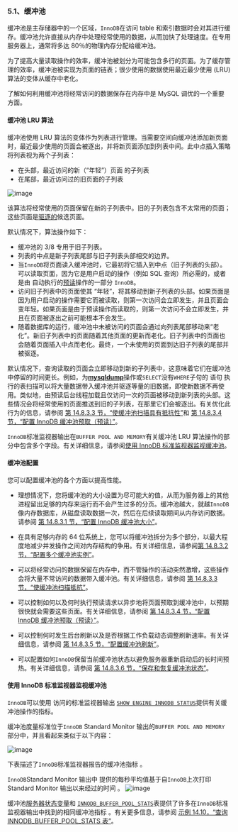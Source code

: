 ### 5.1、缓冲池

缓冲池是主存储器中的一个区域，`InnoDB`在访问 table 和索引数据时会对其进行缓存。缓冲池允许直接从内存中处理经常使用的数据，从而加快了处理速度。在专用服务器上，通常将多达 80％的物理内存分配给缓冲池。

为了提高大量读取操作的效率，缓冲池被划分为可能包含多行的页面。为了缓存管理的效率，缓冲池被实现为页面的链表；很少使用的数据使用最近最少使用 (LRU) 算法的变体从缓存中老化。

了解如何利用缓冲池将经常访问的数据保存在内存中是 MySQL 调优的一个重要方面。

#### 缓冲池 LRU 算法

缓冲池使用 LRU 算法的变体作为列表进行管理。当需要空间向缓冲池添加新页面时，最近最少使用的页面会被逐出，并将新页面添加到列表中间。此中点插入策略将列表视为两个子列表：

- 在头部，最近访问的新（“年轻”）页面 的子列表
- 在尾部，最近访问过的旧页面的子列表

![image](https://user-images.githubusercontent.com/87631434/132987159-e42d2bb3-5058-4bca-a963-6ec02f394bd6.png)


该算法将经常使用的页面保留在新的子列表中。旧的子列表包含不太常用的页面；这些页面是[驱逐的](https://dev.mysql.com/doc/refman/5.7/en/glossary.html#glos_eviction)候选页面。

默认情况下，算法操作如下：

- 缓冲池的 3/8 专用于旧子列表。
- 列表的中点是新子列表尾部与旧子列表头部相交的边界。
- 当`InnoDB`将页面读入缓冲池时，它最初将它插入到中点（旧子列表的头部）。可以读取页面，因为它是用户启动的操作（例如 SQL 查询）所必需的，或者是由 自动执行的[预读](https://dev.mysql.com/doc/refman/5.7/en/glossary.html#glos_read_ahead)操作的一部分 `InnoDB`。
- 访问旧子列表中的页面使其 “年轻”，将其移动到新子列表的头部。如果页面是因为用户启动的操作需要它而被读取，则第一次访问会立即发生，并且页面会变年轻。如果页面是由于预读操作而读取的，则第一次访问不会立即发生，并且在页面被逐出之前可能根本不会发生。
- 随着数据库的运行，缓冲池中未被访问的页面会通过向列表尾部移动来“老化”。新旧子列表中的页面随着其他页面的更新而老化。旧子列表中的页面也会随着页面插入中点而老化。最终，一个未使用的页面到达旧子列表的尾部并被驱逐。

默认情况下，查询读取的页面会立即移动到新的子列表中，这意味着它们在缓冲池中停留的时间更长。例如，为[**mysqldump**](https://dev.mysql.com/doc/refman/5.7/en/mysqldump.html)操作或`SELECT`没有`WHERE`子句的 语句 执行的表扫描可以将大量数据带入缓冲池并驱逐等量的旧数据，即使新数据不再使用。类似地，由预读后台线程加载且仅访问一次的页面被移动到新列表的头部。这些情况会将经常使用的页面推送到旧的子列表，在那里它们会被逐出。有关优化此行为的信息，请参阅 [第 14.8.3.3 节，“使缓冲池扫描具有抵抗性”](https://dev.mysql.com/doc/refman/5.7/en/innodb-performance-midpoint_insertion.html)和 [第 14.8.3.4 节，“配置 InnoDB 缓冲池预取（预读）”](https://dev.mysql.com/doc/refman/5.7/en/innodb-performance-read_ahead.html)。

`InnoDB`标准监视器输出在`BUFFER POOL AND MEMORY`有关缓冲池 LRU 算法操作的部分中包含多个字段。有关详细信息，请参阅[使用 InnoDB 标准监视器监视缓冲池](https://dev.mysql.com/doc/refman/5.7/en/innodb-buffer-pool.html#innodb-buffer-pool-monitoring)。



#### 缓冲池配置

您可以配置缓冲池的各个方面以提高性能。

- 理想情况下，您将缓冲池的大小设置为尽可能大的值，从而为服务器上的其他进程留出足够的内存来运行而不会产生过多的分页。缓冲池越大，就越`InnoDB`像内存数据库，从磁盘读取数据一次，然后在后续读取期间从内存访问数据。请参阅 [第 14.8.3.1 节，“配置 InnoDB 缓冲池大小”](https://dev.mysql.com/doc/refman/5.7/en/innodb-buffer-pool-resize.html)。

- 在具有足够内存的 64 位系统上，您可以将缓冲池拆分为多个部分，以最大程度地减少并发操作之间对内存结构的争用。有关详细信息，请参阅[第 14.8.3.2 节，“配置多个缓冲池实例”](https://dev.mysql.com/doc/refman/5.7/en/innodb-multiple-buffer-pools.html)。

- 可以将经常访问的数据保留在内存中，而不管操作的活动突然激增，这些操作会将大量不常访问的数据带入缓冲池。有关详细信息，请参阅 [第 14.8.3.3 节，“使缓冲池扫描抵抗”](https://dev.mysql.com/doc/refman/5.7/en/innodb-performance-midpoint_insertion.html)。

- 可以控制如何以及何时执行预读请求以异步地将页面预取到缓冲池中，以预期很快就会需要这些页面。有关详细信息，请参阅 [第 14.8.3.4 节，“配置 InnoDB 缓冲池预取（预读）”](https://dev.mysql.com/doc/refman/5.7/en/innodb-performance-read_ahead.html)。

- 可以控制何时发生后台刷新以及是否根据工作负载动态调整刷新速率。有关详细信息，请参阅 [第 14.8.3.5 节，“配置缓冲池刷新”](https://dev.mysql.com/doc/refman/5.7/en/innodb-buffer-pool-flushing.html)。

- 可以配置如何`InnoDB`保留当前缓冲池状态以避免服务器重新启动后的长时间预热。有关详细信息，请参阅 [第 14.8.3.6 节，“保存和恢复缓冲池状态”](https://dev.mysql.com/doc/refman/5.7/en/innodb-preload-buffer-pool.html)。

  

#### 使用 InnoDB 标准监视器监视缓冲池

`InnoDB`可以使用 访问的标准监视器输出 [`SHOW ENGINE INNODB STATUS`](https://dev.mysql.com/doc/refman/5.7/en/innodb-standard-monitor.html)提供有关缓冲池操作的指标。

缓冲池度量标准位于`InnoDB` Standard Monitor 输出的`BUFFER POOL AND MEMORY`部分中，并且看起来类似于以下内容：

![image](https://user-images.githubusercontent.com/87631434/132987167-1c7d9726-8f08-45fa-82fd-cb49e51c8763.png)


下表描述了`InnoDB`标准监视器报告的缓冲池指标 。

`InnoDB`Standard Monitor 输出中 提供的每秒平均值基于自`InnoDB`上次打印 Standard Monitor 输出以来经过的时间 。
![image](https://user-images.githubusercontent.com/87631434/132987252-d98377de-b482-4122-b6a8-68bcb4c2d65a.png)

缓冲池[服务器状态变量](https://dev.mysql.com/doc/refman/5.7/en/server-status-variables.html)和 [`INNODB_BUFFER_POOL_STATS`](https://dev.mysql.com/doc/refman/5.7/en/information-schema-innodb-buffer-pool-stats-table.html)表提供了许多在`InnoDB`标准监视器输出中找到的相同缓冲池指标 。有关更多信息，请参阅 [示例 14.10，“查询 INNODB_BUFFER_POOL_STATS 表”](https://dev.mysql.com/doc/refman/5.7/en/innodb-information-schema-buffer-pool-tables.html#innodb-information-schema-buffer-pool-stats-example)。
